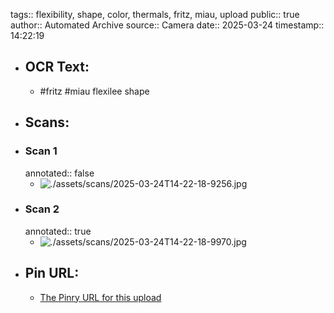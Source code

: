 tags:: flexibility, shape, color, thermals, fritz, miau, upload
public:: true
author:: Automated Archive
source:: Camera
date:: 2025-03-24
timestamp:: 14:22:19

- ## OCR Text:
	- #fritz
	  #miau
	  flexilee
	  shape
- ## Scans:
- ### Scan 1
  annotated:: false
	- ![./assets/scans/2025-03-24T14-22-18-9256.jpg](./assets/scans/2025-03-24T14-22-18-9256.jpg)
- ### Scan 2
  annotated:: true
	- ![./assets/scans/2025-03-24T14-22-18-9970.jpg](./assets/scans/2025-03-24T14-22-18-9970.jpg)
- ## Pin URL:
	- [The Pinry URL for this upload](https://pinry.petau.net/pins/255/)